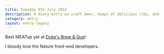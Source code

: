 ```yaml
---
title: Tuesday 8th July 2014
description: A diary entry on craft beer, heaps of delicious ribs, and sleeping on a full stomach
category: entry
layout: entry-legacy
---
```


Best MEATup yet at [Duke's Brew & Que](http://dukesbrewandque.com/)!

I bloody love the Nature front-end developers.
